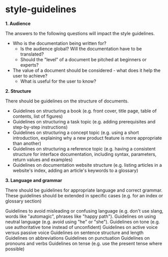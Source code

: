 # style-guidelines

**1. Audience**

The answers to the following questions will impact the style guidelines.

- Who is the documentation being written for? 
  - Is the audience global? Will the documentation have to be translated? 
  - Should the "level" of a document be pitched at beginners or experts?
- The value of a document should be considered - what does it help the user to achieve? 
  - What is useful for the user to know?
  
  
**2. Structure**

There should be guidelines on the structure of documents.

- Guidelines on structuring a book (e.g. front cover, title page, table of contents, list of figures)
- Guidelines on structuring a task topic (e.g. adding prerequisites and step-by-step instructions)
- Guidelines on structuring a concept topic (e.g. using a short introduction, explaining why a new product feature is more appropriate than another)
- Guidelines on structuring a reference topic (e.g. having a consistent structure for interface documentation, including syntax, parameters, return values and examples)
- Guidelines on documentation website structure (e.g. listing articles in a website's index, adding an article's keywords to a glossary) 


**3. Language and grammar**

There should be guidelines for appropriate language and correct grammar. These guidelines should be extended in specific cases (e.g. for an index or glossary section)

Guidelines to avoid misleading or confusing language (e.g. don't use slang, words like "automagic", phrases like "happy path").
Guidelines on using neutral language (e.g. avoid using "he" or "she").
Guidelines on tone (e.g. use authoritative tone instead of unconfident)
Guidelines on active voice versus passive voice
Guidelines on sentence structure and length 
Guidelines on abbreviations
Guidelines on punctuation
Guidelines on pronouns and verbs
Guidelines on tense (e.g. use the present tense where possible)
